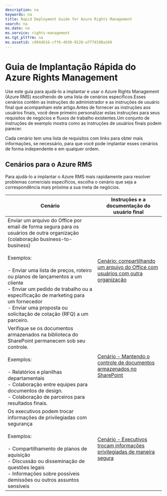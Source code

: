 ```yaml
---
description: na
keywords: na
title: Rapid Deployment Guide for Azure Rights Management
search: na
ms.date: na
ms.service: rights-management
ms.tgt_pltfrm: na
ms.assetid: c994d616-cff6-4930-9228-a7f7d198a160
---
```

# Guia de Implanta&#231;&#227;o R&#225;pida do Azure Rights Management
Use este guia para ajudá-lo a implantar e usar o Azure Rights Management (Azure RMS) escolhendo de uma lista de cenários específicos.Esses cenários contêm as instruções do administrador e as instruções de usuário final que acompanham este artigo.Antes de fornecer as instruções aos usuários finais, você deve primeiro personalizar estas instruções para seus requisitos de negócios e fluxos de trabalho existentes.Um conjunto de instruções de exemplo mostra como as instruções de usuários finais podem parecer.

Cada cenário tem uma lista de requisitos com links para obter mais informações, se necessário, para que você pode implantar esses cenários de forma independente e em qualquer ordem.

## Cenários para o Azure RMS
Para ajudá-lo a implantar o Azure RMS mais rapidamente para resolver problemas comerciais específicos, escolha o cenário que seja a correspondência mais próxima a sua meta de negócios.

|Cenário|Instruções e a documentação do usuário final|
|-----------|------------------------------------------------|
|Enviar um arquivo do Office por email de forma segura para os usuários de outra organização (colaboração business-to-business)<br /><br />Exemplos:<br /><br />-   Enviar uma lista de preços, roteiro ou planos de lançamentos a um cliente<br />-   Enviar um pedido de trabalho ou a especificação de marketing para um fornecedor<br />-   Enviar uma proposta ou solicitação de cotação (RFQ) a um parceiro.|[Cenário: compartilhando um arquivo do Office com usuários com outra organização](../Topic/Scenario_-_Share_an_Office_File_with_Users_in_Another_Organization.md)|
|Verifique se os documentos armazenados na biblioteca do SharePoint permanecem sob seu controle.<br /><br />Exemplos:<br /><br />-   Relatórios e planilhas departamentais<br />-   Colaboração entre equipes para documentos de design.<br />-   Colaboração de parceiros para resultados finais.|[Cenário - Mantendo o controle de documentos armazenados no SharePoint](../Topic/Scenario_-_Retain_Control_of_Documents_Stored_in_SharePoint.md)|
|Os executivos podem trocar informações de privilegiadas com segurança<br /><br />Exemplos:<br /><br />-   Compartilhamento de planos de aquisição<br />-   Discussão ou disseminação de questões legais<br />-   Informações sobre possíveis demissões ou outros assuntos sensíveis|[Cenário - Executivos trocam informações privilegiadas de maneira segura](../Topic/Scenario_-_Executives_Securely_Exchange_Privileged_Information.md)|
